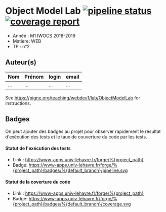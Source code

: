 # Object Model Lab [![pipeline status](https://www-apps.univ-lehavre.fr/forge/2018-2019-M1/WEB-objectmodel-lab/badges/master/pipeline.svg)](https://www-apps.univ-lehavre.fr/forge/2018-2019-M1/WEB-objectmodel-lab/commits/master) [![coverage report](https://www-apps.univ-lehavre.fr/forge/2018-2019-M1/WEB-objectmodel-lab/badges/master/coverage.svg)](https://www-apps.univ-lehavre.fr/forge/2018-2019-M1/WEB-objectmodel-lab/commits/master)

- Année : M1 IWOCS 2018-2019
- Matière: WEB
- TP : n°2

## Auteur(s)

|Nom|Prénom|login|email|
|--|--|--|--|
| ... | ... | ... | ... |

See <https://pigne.org/teaching/webdev1/lab/ObjectModelLab> for instructions.

## Badges

On peut ajouter des badges au projet pour observer rapidement le résultat d'exécution des tests et le taux de couverture du code par les tests. 

#### Statut de l'exécution des tests

- Link : <https://www-apps.univ-lehavre.fr/forge/%{project_path}>
- Badge: https://www-apps.univ-lehavre.fr/forge/%{project_path}/badges/%{default_branch}/pipeline.svg

#### Statut de la coverture du code

- Link : <https://www-apps.univ-lehavre.fr/forge/%{project_path}>
- Badge: https://www-apps.univ-lehavre.fr/forge/%{project_path}/badges/%{default_branch}/coverage.svg